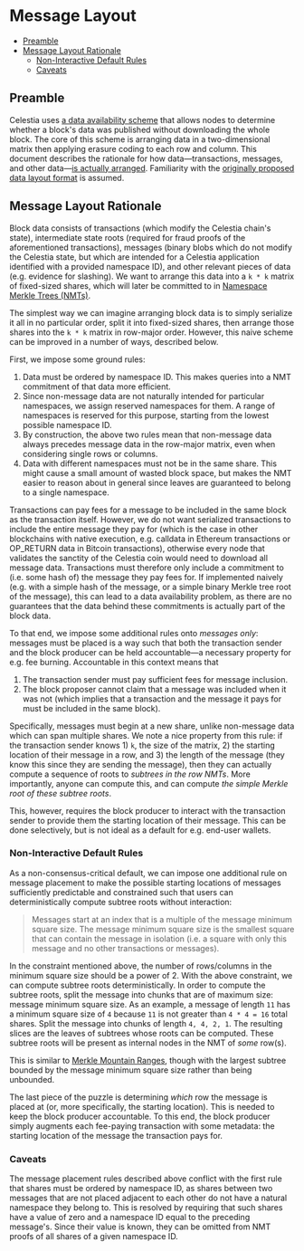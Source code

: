 # Message Layout

- [Preamble](#preamble)
- [Message Layout Rationale](#message-layout-rationale)
  - [Non-Interactive Default Rules](#non-interactive-default-rules)
  - [Caveats](#caveats)

## Preamble

Celestia uses [a data availability scheme](https://arxiv.org/abs/1809.09044) that allows nodes to determine whether a block's data was published without downloading the whole block. The core of this scheme is arranging data in a two-dimensional matrix then applying erasure coding to each row and column. This document describes the rationale for how data—transactions, messages, and other data—[is actually arranged](../specs/data_structures.md#arranging-available-data-into-shares). Familiarity with the [originally proposed data layout format](https://arxiv.org/abs/1809.09044) is assumed.

## Message Layout Rationale

Block data consists of transactions (which modify the Celestia chain's state), intermediate state roots (required for fraud proofs of the aforementioned transactions), messages (binary blobs which do not modify the Celestia state, but which are intended for a Celestia application identified with a provided namespace ID), and other relevant pieces of data (e.g. evidence for slashing). We want to arrange this data into a `k * k` matrix of fixed-sized shares, which will later be committed to in [Namespace Merkle Trees (NMTs)](../specs/data_structures.md#namespace-merkle-tree).

The simplest way we can imagine arranging block data is to simply serialize it all in no particular order, split it into fixed-sized shares, then arrange those shares into the `k * k` matrix in row-major order. However, this naive scheme can be improved in a number of ways, described below.

First, we impose some ground rules:

1. Data must be ordered by namespace ID. This makes queries into a NMT commitment of that data more efficient.
1. Since non-message data are not naturally intended for particular namespaces, we assign reserved namespaces for them. A range of namespaces is reserved for this purpose, starting from the lowest possible namespace ID.
1. By construction, the above two rules mean that non-message data always precedes message data in the row-major matrix, even when considering single rows or columns.
1. Data with different namespaces must not be in the same share. This might cause a small amount of wasted block space, but makes the NMT easier to reason about in general since leaves are guaranteed to belong to a single namespace.

Transactions can pay fees for a message to be included in the same block as the transaction itself. However, we do not want serialized transactions to include the entire message they pay for (which is the case in other blockchains with native execution, e.g. calldata in Ethereum transactions or OP_RETURN data in Bitcoin transactions), otherwise every node that validates the sanctity of the Celestia coin would need to download all message data. Transactions must therefore only include a commitment to (i.e. some hash of) the message they pay fees for. If implemented naively (e.g. with a simple hash of the message, or a simple binary Merkle tree root of the message), this can lead to a data availability problem, as there are no guarantees that the data behind these commitments is actually part of the block data.

To that end, we impose some additional rules onto _messages only_: messages must be placed is a way such that both the transaction sender and the block producer can be held accountable—a necessary property for e.g. fee burning. Accountable in this context means that

1. The transaction sender must pay sufficient fees for message inclusion.
1. The block proposer cannot claim that a message was included when it was not (which implies that a transaction and the message it pays for must be included in the same block).

Specifically, messages must begin at a new share, unlike non-message data which can span multiple shares. We note a nice property from this rule: if the transaction sender knows 1) `k`, the size of the matrix, 2) the starting location of their message in a row, and 3) the length of the message (they know this since they are sending the message), then they can actually compute a sequence of roots to _subtrees in the row NMTs_. More importantly, anyone can compute this, and can compute _the simple Merkle root of these subtree roots_.

This, however, requires the block producer to interact with the transaction sender to provide them the starting location of their message. This can be done selectively, but is not ideal as a default for e.g. end-user wallets.

### Non-Interactive Default Rules

As a non-consensus-critical default, we can impose one additional rule on message placement to make the possible starting locations of messages sufficiently predictable and constrained such that users can deterministically compute subtree roots without interaction:

> Messages start at an index that is a multiple of the message minimum square size. The message minimum square size is the smallest square that can contain the message in isolation (i.e. a square with only this message and no other transactions or messages).

In the constraint mentioned above, the number of rows/columns in the minimum square size should be a power of 2.
With the above constraint, we can compute subtree roots deterministically. In order to compute the subtree roots, split the message into chunks that are of maximum size: message minimum square size. As an example, a message of length `11` has a minimum square size of `4` because `11` is not greater than `4 * 4 = 16` total shares. Split the message into chunks of length `4, 4, 2, 1`. The resulting slices are the leaves of subtrees whose roots can be computed. These subtree roots will be present as internal nodes in the NMT of _some_ row(s).

This is similar to [Merkle Mountain Ranges](https://www.usenix.org/legacy/event/sec09/tech/full_papers/crosby.pdf), though with the largest subtree bounded by the message minimum square size rather than being unbounded.

The last piece of the puzzle is determining _which_ row the message is placed at (or, more specifically, the starting location). This is needed to keep the block producer accountable. To this end, the block producer simply augments each fee-paying transaction with some metadata: the starting location of the message the transaction pays for.

### Caveats

The message placement rules described above conflict with the first rule that shares must be ordered by namespace ID, as shares between two messages that are not placed adjacent to each other do not have a natural namespace they belong to. This is resolved by requiring that such shares have a value of zero and a namespace ID equal to the preceding message's. Since their value is known, they can be omitted from NMT proofs of all shares of a given namespace ID.
